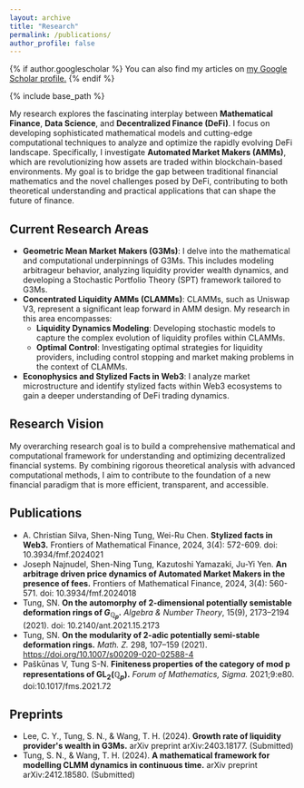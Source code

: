 ```yaml
---
layout: archive
title: "Research"
permalink: /publications/
author_profile: false
---
```


{% if author.googlescholar %}
  You can also find my articles on <u><a href="{{author.googlescholar}}">my Google Scholar profile</a>.</u>
{% endif %}

{% include base_path %}

My research explores the fascinating interplay between **Mathematical Finance**, **Data Science**, and **Decentralized Finance (DeFi)**. I focus on developing sophisticated mathematical models and cutting-edge computational techniques to analyze and optimize the rapidly evolving DeFi landscape. Specifically, I investigate **Automated Market Makers (AMMs)**, which are revolutionizing how assets are traded within blockchain-based environments. My goal is to bridge the gap between traditional financial mathematics and the novel challenges posed by DeFi, contributing to both theoretical understanding and practical applications that can shape the future of finance.


## Current Research Areas
* **Geometric Mean Market Makers (G3Ms)**: I delve into the mathematical and computational underpinnings of G3Ms. This includes modeling arbitrageur behavior, analyzing liquidity provider wealth dynamics, and developing a Stochastic Portfolio Theory (SPT) framework tailored to G3Ms.
* **Concentrated Liquidity AMMs (CLAMMs)**: CLAMMs, such as Uniswap V3, represent a significant leap forward in AMM design. My research in this area encompasses:
  * **Liquidity Dynamics Modeling**: Developing stochastic models to capture the complex evolution of liquidity profiles within CLAMMs.
  * **Optimal Control**: Investigating optimal strategies for liquidity providers, including control stopping and market making problems in the context of CLAMMs.
* **Econophysics and Stylized Facts in Web3**: I analyze market microstructure and identify stylized facts within Web3 ecosystems to gain a deeper understanding of DeFi trading dynamics.


## Research Vision
My overarching research goal is to build a comprehensive mathematical and computational framework for understanding and optimizing decentralized financial systems. By combining rigorous theoretical analysis with advanced computational methods, I aim to contribute to the foundation of a new financial paradigm that is more efficient, transparent, and accessible.


## Publications
* A. Christian Silva, Shen-Ning Tung, Wei-Ru Chen. **Stylized facts in Web3.** Frontiers of Mathematical Finance, 2024, 3(4): 572-609. doi: 10.3934/fmf.2024021
* Joseph Najnudel, Shen-Ning Tung, Kazutoshi Yamazaki, Ju-Yi Yen. **An arbitrage driven price dynamics of Automated Market Makers in the presence of fees.** Frontiers of Mathematical Finance, 2024, 3(4): 560-571. doi: 10.3934/fmf.2024018
* Tung, SN. **On the automorphy of 2-dimensional potentially semistable deformation rings of $G_{\mathbb{Q}_p}$.** *Algebra & Number Theory*, 15(9), 2173–2194 (2021). doi: 10.2140/ant.2021.15.2173 
* Tung, SN. **On the modularity of 2-adic potentially semi-stable deformation rings.** *Math. Z.* 298, 107–159 (2021). https://doi.org/10.1007/s00209-020-02588-4
* Paškūnas V, Tung S-N. **Finiteness properties of the category of mod p representations of $\textrm{GL}_2 (\mathbb{Q}_p)$.** *Forum of Mathematics, Sigma.* 2021;9:e80. doi:10.1017/fms.2021.72

## Preprints
* Lee, C. Y., Tung, S. N., & Wang, T. H. (2024). **Growth rate of liquidity provider's wealth in G3Ms.** arXiv preprint arXiv:2403.18177. (Submitted)
* Tung, S. N., & Wang, T. H. (2024). **A mathematical framework for modelling CLMM dynamics in continuous time.** arXiv preprint arXiv:2412.18580. (Submitted)
